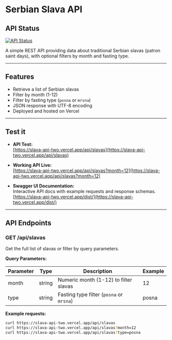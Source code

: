 # Serbian Slava API

## API Status

[![API Status](https://img.shields.io/uptimerobot/status/m800768228-3171c2291130d85e0de4924a)](https://uptimerobot.com/dashboard#M800768228)

A simple REST API providing data about traditional Serbian slavas (patron saint days), with optional filters by month and fasting type.

---

## Features

- Retrieve a list of Serbian slavas
- Filter by month (1-12)
- Filter by fasting type (`posna` or `mrsna`)
- JSON response with UTF-8 encoding
- Deployed and hosted on Vercel

---

## Test it

- **API Test:**  
  [https://slava-api-two.vercel.app/api/slavas](https://slava-api-two.vercel.app/api/slavas)

- **Working API Live:**  
  [https://slava-api-two.vercel.app/api/slavas?month=12](https://slava-api-two.vercel.app/api/slavas?month=12)

- **Swagger UI Documentation:**  
  Interactive API docs with example requests and response schemas.  
  [https://slava-api-two.vercel.app/dist/](https://slava-api-two.vercel.app/dist/)

---

## API Endpoints

### GET /api/slavas

Get the full list of slavas or filter by query parameters.

**Query Parameters:**

| Parameter | Type   | Description                              | Example |
| --------- | ------ | ---------------------------------------- | ------- |
| month     | string | Numeric month (1-12) to filter slavas    | 12      |
| type      | string | Fasting type filter (`posna` or `mrsna`) | posna   |

**Example requests:**

```bash
curl https://slava-api-two.vercel.app/api/slavas
curl https://slava-api-two.vercel.app/api/slavas?month=12
curl https://slava-api-two.vercel.app/api/slavas?type=posna
```

